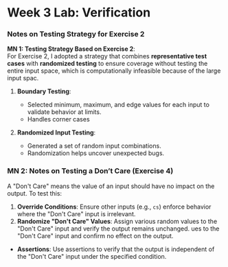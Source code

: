 # Week 3 Lab: Verification
### Notes on Testing Strategy for Exercise 2

**MN 1: Testing Strategy Based on Exercise 2**:  
For Exercise 2, I adopted a strategy that combines **representative test cases** with **randomized testing** to ensure coverage without testing the entire input space, which is computationally infeasible because of the large input spac. 

1. **Boundary Testing**:  
   - Selected minimum, maximum, and edge values for each input to validate behavior at limits.
   - Handles corner cases

2. **Randomized Input Testing**:  
   - Generated a set of random input combinations.
   - Randomization helps uncover unexpected bugs.


### MN 2: Notes on Testing a Don’t Care (Exercise 4)

A "Don't Care" means the value of an input should have no impact on the output. To test this:  
1. **Override Conditions**: Ensure other inputs (e.g., `cs`) enforce behavior where the "Don't Care" input is irrelevant.  
2. **Randomize "Don't Care" Values**: Assign various random values to the "Don't Care" input and verify the output remains unchanged.
ues to the "Don't Care" input and confirm no effect on the output.
- **Assertions**: Use assertions to verify that the output is independent of the "Don't Care" input under the specified condition.

